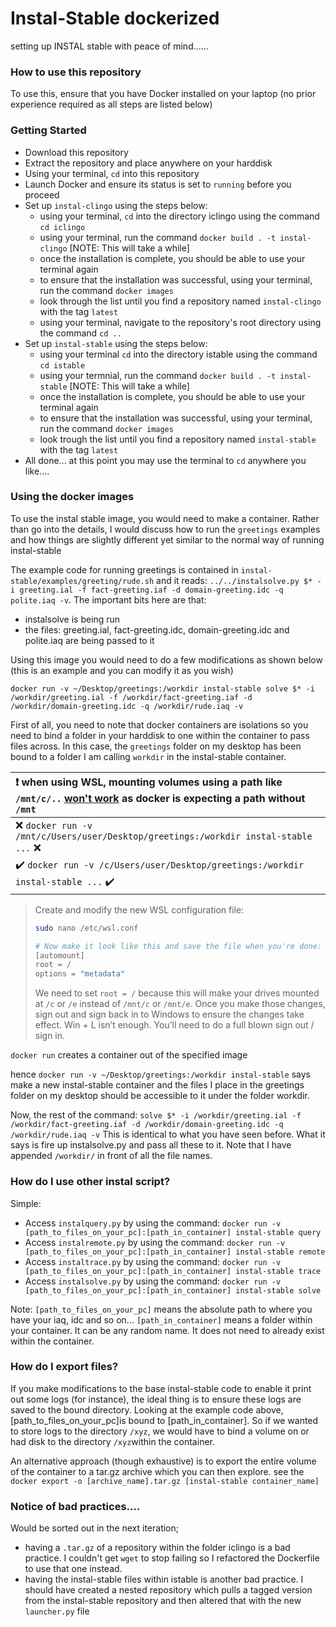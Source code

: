 # Instal-Stable dockerized
setting up INSTAL stable with peace of mind......


### How to use this repository
To use this, ensure that you have Docker installed on your laptop (no prior experience required as all steps are listed below)


### Getting Started

* Download this repository
* Extract the repository and place anywhere on your harddisk
* Using your terminal, `cd` into this repository
* Launch Docker and ensure its status is set to `running` before you proceed
* Set up `instal-clingo` using the steps below:
    * using your terminal, `cd` into the directory iclingo using the command `cd iclingo`
    * using your terminal, run the command `docker build . -t instal-clingo` [NOTE: This will take a while]
    * once the installation is complete, you should be able to use your terminal again
    * to ensure that the installation was successful, using your terminal, run the command `docker images`
    * look through the list until you find a repository named `instal-clingo` with the tag `latest`
    * using your terminal, navigate to the repository's root directory using the command `cd ..`
* Set up `instal-stable` using the steps below:
    * using your terminal `cd` into the directory istable using the command `cd istable`
    * using your termnial, run the command `docker build . -t instal-stable` [NOTE: This will take a while]
    * once the installation is complete, you should be able to use your terminal again
    * to ensure that the installation was successful, using your terminal, run the command `docker images` 
    * look trough the list until you find a repository named `instal-stable` with the tag `latest`
* All done... at this point you may use the terminal to `cd` anywhere you like....



### Using the docker images

To use the instal stable image, you would need to make a container. Rather than go into the details, I would discuss how to run the `greetings` examples and how things are slightly different yet similar to the normal way of running instal-stable


The example code for running greetings is contained in `instal-stable/examples/greeting/rude.sh` and it reads:
`../../instalsolve.py $* -i greeting.ial -f fact-greeting.iaf -d domain-greeting.idc -q polite.iaq -v`. The important bits here are that: 
* instalsolve is being run
* the files: greeting.ial, fact-greeting.idc, domain-greeting.idc and polite.iaq are being passed to it


Using this image you would need to do a few modifications as shown below (this is an example and you can modify it as you wish)

`docker run -v ~/Desktop/greetings:/workdir instal-stable solve $* -i /workdir/greeting.ial -f /workdir/fact-greeting.iaf -d /workdir/domain-greeting.idc -q /workdir/rude.iaq -v`

First of all, you need to note that docker containers are isolations so you need to bind a folder in your harddisk to one within the container to pass files across. In this case, the `greetings` folder on my desktop has been bound to a folder I am calling `workdir` in the instal-stable container.

| :exclamation:  when using WSL, mounting volumes using a path like `/mnt/c/..` [won't work](https://nickjanetakis.com/blog/setting-up-docker-for-windows-and-wsl-to-work-flawlessly#ensure-volume-mounts-work) as docker is expecting a path without `/mnt`  |
|:-----------------------------------------|
| :x: `docker run -v /mnt/c/Users/user/Desktop/greetings:/workdir instal-stable ...` :x: |
| :heavy_check_mark: `docker run -v /c/Users/user/Desktop/greetings:/workdir instal-stable ...` :heavy_check_mark: |

> Create and modify the new WSL configuration file:
> ``` bash
> sudo nano /etc/wsl.conf
> 
> # Now make it look like this and save the file when you're done:
> [automount]
> root = /
> options = "metadata"
> ```
> We need to set `root = /` because this will make your drives mounted at `/c` or `/e` instead of `/mnt/c` or `/mnt/e`.
> Once you make those changes, sign out and sign back in to Windows to ensure the changes take effect. Win + L isn’t enough. You’ll need to do a full blown sign out / sign in.

`docker run` creates a container out of the specified image

hence `docker run -v ~/Desktop/greetings:/workdir instal-stable` says make a new instal-stable container and the files I place in the greetings folder on my desktop should be accessible to it under the folder workdir.
    
Now, the rest of the command: 
`solve $* -i /workdir/greeting.ial -f /workdir/fact-greeting.iaf -d /workdir/domain-greeting.idc -q /workdir/rude.iaq -v`
This is identical to what you have seen before. What it says is fire up instalsolve.py and pass all these to it. Note that I have appended `/workdir/` in front of all the file names. 



### How do I use other instal script?

Simple:

- Access `instalquery.py` by using the command: `docker run -v [path_to_files_on_your_pc]:[path_in_container] instal-stable query `
- Access `instalremote.py` by using the command: `docker run -v [path_to_files_on_your_pc]:[path_in_container] instal-stable remote `
- Access `instaltrace.py` by using the command: `docker run -v [path_to_files_on_your_pc]:[path_in_container] instal-stable trace `
- Access `instalsolve.py` by using the command: `docker run -v [path_to_files_on_your_pc]:[path_in_container] instal-stable solve `


Note: 
`[path_to_files_on_your_pc]` means the absolute path to where you have your iaq, idc and so on...
`[path_in_container]` means a folder within your container. It can be any random name. It does not need to already exist within the container.


### How do I export files?
If you make modifications to the base instal-stable code to enable it print out some logs (for instance), the ideal thing is to ensure these logs are saved to the bound directory. Looking at the example code above, [path_to_files_on_your_pc]is bound to [path_in_container]. So if we wanted to store logs to  the directory `/xyz`, we would have to bind a volume on or had disk to the directory `/xyz`within the container.

An alternative approach (though exhaustive) is to export the entire volume of the container to a tar.gz archive which you can then explore. see the `docker export -o [archive_name].tar.gz [instal-stable container_name]`





### Notice of bad practices....
Would be sorted out in the next iteration;

* having a `.tar.gz` of a repository within the folder iclingo is a bad practice. I couldn't get `wget` to stop failing so I refactored the Dockerfile to use that one instead.
* having the instal-stable files within istable is another bad practice. I should have created a nested repository which pulls a tagged version from the instal-stable repository and then altered that with the new `launcher.py` file




    
